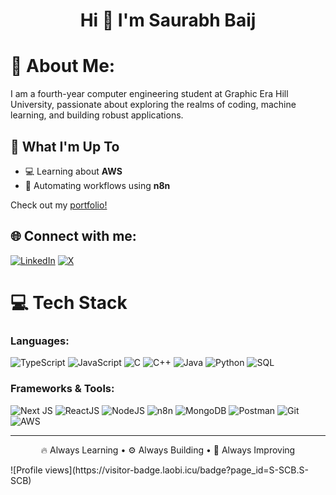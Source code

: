 <h1 align="center">Hi 👋 I'm Saurabh Baij</h1>

# 💫 About Me:
I am a fourth-year computer engineering student at Graphic Era Hill University, passionate about exploring the realms of coding, machine learning, and building robust applications.


## 🚀 What I'm Up To

- 💻 Learning about **AWS**
- 🔧 Automating workflows using **n8n**


Check out my [portfolio!](https://baij.co.in)

## 🌐 Connect with me:
[![LinkedIn](https://img.shields.io/badge/LinkedIn-%230077B5.svg?logo=linkedin&logoColor=white)](https://www.linkedin.com/in/saurabh-baij/)
 [![X](https://img.shields.io/badge/X-000000?style=for-the-badge&logo=twitter&logoColor=white)](https://x.com/SaurabhBaij)


# 💻 Tech Stack

### Languages:
![TypeScript](https://img.shields.io/badge/typescript-%23007ACC.svg?style=for-the-badge&logo=typescript&logoColor=white)
![JavaScript](https://img.shields.io/badge/javascript-%23323330.svg?style=for-the-badge&logo=javascript&logoColor=%23F7DF1E)
![C](https://img.shields.io/badge/C-00599C?style=for-the-badge&logo=c&logoColor=white)
![C++](https://img.shields.io/badge/C++-00599C?style=for-the-badge&logo=c%2B%2B&logoColor=white)
![Java](https://img.shields.io/badge/java-%23ED8B00.svg?style=for-the-badge&logo=java&logoColor=white)
![Python](https://img.shields.io/badge/python-%233776AB.svg?style=for-the-badge&logo=python&logoColor=white)
![SQL](https://img.shields.io/badge/sql-%2307405e.svg?style=for-the-badge&logo=postgresql&logoColor=white)

### Frameworks & Tools:
![Next JS](https://img.shields.io/badge/Next.js-000000?style=for-the-badge&logo=nextdotjs&logoColor=white)
![ReactJS](https://img.shields.io/badge/react-%2320232a.svg?style=for-the-badge&logo=react&logoColor=%2361DAFB)
![NodeJS](https://img.shields.io/badge/node.js-6DA55F?style=for-the-badge&logo=node.js&logoColor=white)
![n8n](https://img.shields.io/badge/n8n-F5911D?style=for-the-badge&logo=n8n&logoColor=white)
![MongoDB](https://img.shields.io/badge/MongoDB-4EA94B?style=for-the-badge&logo=mongodb&logoColor=white)
![Postman](https://img.shields.io/badge/Postman-FF6C37?style=for-the-badge&logo=postman&logoColor=white)
![Git](https://img.shields.io/badge/git-%23F05033.svg?style=for-the-badge&logo=git&logoColor=white)
![AWS](https://img.shields.io/badge/AWS-%23232F3E.svg?style=for-the-badge&logo=amazon-aws&logoColor=white)

---

<p align="center">
🔥 Always Learning • ⚙️ Always Building • 🚀 Always Improving
</p>
![Profile views](https://visitor-badge.laobi.icu/badge?page_id=S-SCB.S-SCB)
